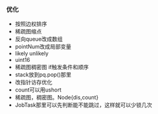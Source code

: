 ### 优化
- 按照边权排序
- 稀疏图缩点
- 反向queue改成数组
- pointNum改成局部变量
- likely unlikely
- uint16
- 稀疏图稠密图 if触发条件和顺序
- stack放到pq.pop()那里
- 改指针访存优化
- count可以用ushort
- 稀疏图，稠密图。Node{dis,count}
- JobTask那里可以先判断能不能跳过，这样就可以少锁几次